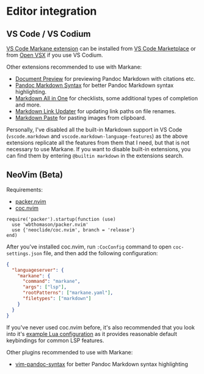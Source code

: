 # Editor integration

## VS Code / VS Codium

[VS Code Markane extension](https://github.com/garlicbreadcleric/vscode-markane) can be installed from [VS Code Marketplace](https://marketplace.visualstudio.com/items?itemName=garlicbreadcleric.markane) or from [Open VSX](https://open-vsx.org/extension/garlicbreadcleric/markane) if you use VS Codium.

Other extensions recommended to use with Markane:

- [Document Preview](https://github.com/garlicbreadcleric/vscode-document-preview) for previewing Pandoc Markdown with citations etc.
- [Pandoc Markdown Syntax](https://github.com/garlicbreadcleric/vscode-pandoc-markdown) for better Pandoc Markdown syntax highlighting.
- [Markdown All in One](https://github.com/yzhang-gh/vscode-markdown) for checklists, some additional types of completion and more.
- [Markdown Link Updater](https://github.com/mathiassoeholm/markdown-link-updater) for updating link paths on file renames.
- [Markdown Paste](https://github.com/telesoho/vscode-markdown-paste-image) for pasting images from clipboard.

Personally, I've disabled all the built-in Markdown support in VS Code (`vscode.markdown` and `vscode.markdown-language-features`) as the above extensions replicate all the features from them that I need, but that is not necessary to use Markane. If you want to disable built-in extensions, you can find them by entering `@builtin markdown` in the extensions search.

## NeoVim (Beta)

Requirements:

- [packer.nvim](https://github.com/wbthomason/packer.nvim)
- [coc.nvim](https://github.com/neoclide/coc.nvim)

```viml
require('packer').startup(function (use)
  use 'wbthomason/packer.nvim'
  use {'neoclide/coc.nvim', branch = 'release'}
end)
```

After you've installed coc.nvim, run `:CocConfig` command to open `coc-settings.json` file, and then add the following configuration:

```json
{
  "languageserver": {
    "markane": {
      "command": "markane",
      "args": ["lsp"],
      "rootPatterns": ["markane.yaml"],
      "filetypes": ["markdown"]
    }
  }
}
```

If you've never used coc.nvim before, it's also recommended that you look into it's [example Lua configuration](https://github.com/neoclide/coc.nvim#example-lua-configuration) as it provides reasonable default keybindings for common LSP features.

Other plugins recommended to use with Markane:

- [vim-pandoc-syntax](https://github.com/vim-pandoc/vim-pandoc-syntax) for better Pandoc Markdown syntax highlighting
